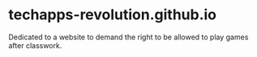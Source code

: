 # techapps-revolution.github.io
Dedicated to a website to demand the right to be allowed to play games after classwork.
